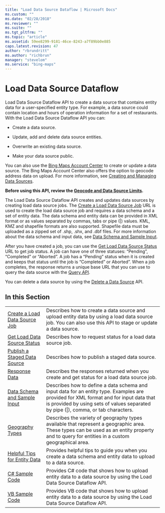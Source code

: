 ```yaml
---
title: "Load Data Source Dataflow | Microsoft Docs"
ms.custom: ""
ms.date: "02/28/2018"
ms.reviewer: ""
ms.suite: ""
ms.tgt_pltfrm: ""
ms.topic: "article"
ms.assetid: 59ee8299-9181-46ce-8243-a7f89bb0e885
caps.latest.revision: 47
author: "rbrundritt"
ms.author: "richbrun"
manager: "stevelom"
ms.service: "bing-maps"
---
```

# Load Data Source Dataflow
Load Data Source Dataflow API to create a data source that contains entity data for a user-specified entity type. For example, a data source could contain location and hours of operation information for a set of restaurants. With the Load Data Source Dataflow API you can:  
  
-   Create a data source.  
  
-   Update, add and delete data source entities.  
  
-   Overwrite an existing data source.  
  
-   Make your data source public.  
  
 You can also use the [Bing Maps Account Center](https://www.bingmapsportal.com) to create or update a data source. The Bing Maps Account Center also offers the option to geocode address data on upload. For more information, see [Creating and Managing Data Sources](https://msdn.microsoft.com/library/hh698204.aspx).  
  
 **Before using this API, review the [Geocode and Data Source Limits](../../geocode-and-data-source-limits.md).**  
  
 The Load Data Source Dataflow API creates and updates data sources by creating load data source jobs. The [Create a Load Data Source Job](../../data-source-management-api/load-data-source-dataflow/create-a-load-data-source-job-and-input-entity-data.md) URL is used to create the load data source job and requires a data schema and a set of entity data. The data schema and entity data can be provided in XML format or as values separated by commas, tabs or pipe (&#124;) values. KML, KMZ and shapefile formats are also supported. Shapefile data must be uploaded as a zipped set of .shp, .shx, and .dbf files. For more information about the data schema and input data, see [Data Schema and Sample Input](../../data-source-management-api/load-data-source-dataflow/load-data-source-data-schema-and-sample-input.md).  
  
 After you have created a job, you can use the [Get Load Data Source Status](../../data-source-management-api/load-data-source-dataflow/get-load-data-source-status.md) URL to get job status. A job can have one of three statuses: “Pending”, “Completed” or “Aborted”. A job has a “Pending” status when it is created and keeps that status until the job is “Completed” or Aborted”. When a job completes, the response returns a unique base URL that you can use to query the data source with the [Query API](../../query-api/index.md).  
  
 You can delete a data source by using the [Delete a Data Source](../../data-source-management-api/delete-data-source.md) API.  
  
## In this Section  
  
|||  
|-|-|  
|[Create a Load Data Source Job](../../data-source-management-api/load-data-source-dataflow/create-a-load-data-source-job-and-input-entity-data.md)|Describes how to create a data source and upload entity data by using a load data source job. You can also use this API to stage or update a data source.|  
|[Get Load Data Source Status](../../data-source-management-api/load-data-source-dataflow/get-load-data-source-status.md)|Describes how to request status for a load data source job.|  
|[Publish a Staged Data Source](../../data-source-management-api/load-data-source-dataflow/publish-staged-data-source.md)|Describes how to publish a staged data source.|  
|[Response Data](../../data-source-management-api/load-data-source-dataflow/load-data-source-dataflow-response-description.md)|Describes the responses returned when you create and get status for a load data source job.|  
|[Data Schema and Sample Input](../../data-source-management-api/load-data-source-dataflow/load-data-source-data-schema-and-sample-input.md)|Describes how to define a data schema and input data for an entity type. Examples are provided for XML format and for input data that is provided by using sets of values separated by pipe (&#124;), comma, or tab characters.|  
|[Geography Types](../../data-source-management-api/load-data-source-dataflow/geography-types.md)|Describes the variety of geography types available that represent a geographic area. These types can be used as an entity property and to query for entities in a custom geographical area.|  
|[Helpful Tips for Entity Data](../../data-source-management-api/load-data-source-dataflow/helpful-tips-for-entity-data.md)|Provides helpful tips to guide you when you create a data schema and entity data to upload to a data source.|  
|[C# Sample Code](../../data-source-management-api/load-data-source-dataflow/load-data-source-dataflow-sample-code-csharp.md)|Provides C# code that shows how to upload entity data to a data source by using the Load Data Source Dataflow API.|  
|[VB Sample Code](../../data-source-management-api/load-data-source-dataflow/load-data-source-dataflow-sample-code-vb.md)|Provides VB code that shows how to upload entity data to a data source by using the Load Data Source Dataflow API.|